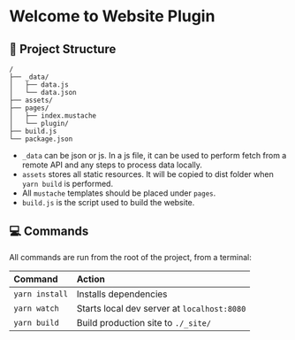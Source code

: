 # Welcome to Website Plugin

## 🚚 Project Structure

```
/
├── _data/
│   ├── data.js
│   └── data.json
├── assets/
├── pages/
│   ├── index.mustache
│   └── plugin/
├── build.js
└── package.json
```
- `_data` can be json or js. In a js file, it can be used to perform fetch from a remote API and any steps to process data locally.
- `assets` stores all static resources. It will be copied to dist folder when `yarn build` is performed.
- All `mustache` templates should be placed under `pages`.
- `build.js` is the script used to build the website.

## 💻 Commands

All commands are run from the root of the project, from a terminal:

| Command           | Action                                       |
| :---------------- | :------------------------------------------- |
| `yarn install`    | Installs dependencies                        |
| `yarn watch`      | Starts local dev server at `localhost:8080`  |
| `yarn build`      | Build production site to `./_site/`          |

